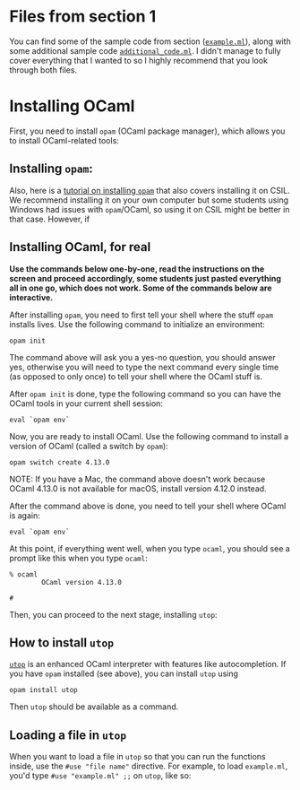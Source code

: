# Files from section 1

You can find some of the sample code from section ([`example.ml`](example.ml)), along with some additional sample code 
 [`additional_code.ml`](additional_code.ml). I didn't manage to fully cover everything that I
wanted to so I highly recommend that you look through both files.

# Installing OCaml

First, you need to install `opam` (OCaml package manager), which allows you to install OCaml-related tools:

## Installing `opam`:

Also, here is a [tutorial on installing `opam`](https://junrui-liu.github.io/patina/setup/opam.html) that also covers installing it on CSIL. We recommend installing it on your own computer but some students using Windows had issues with `opam`/OCaml, so using it on CSIL might be better in that case. However, if

## Installing OCaml, for real

**Use the commands below one-by-one, read the instructions on the screen and proceed accordingly, some students just pasted everything all in one go, which does not work. Some of the commands below are interactive.**

After installing `opam`, you need to first tell your shell where the stuff `opam` installs lives. Use the following command to initialize an environment:

```
opam init
```

The command above will ask you a yes-no question, you should answer yes, otherwise you will need to type the next command every single time (as opposed to only once) to tell your shell where the OCaml stuff is.

After `opam init` is done, type the following command so you can have the OCaml tools in your current shell session:

```
eval `opam env`
```

Now, you are ready to install OCaml. Use the following command to install a version of OCaml (called a switch by `opam`):

```
opam switch create 4.13.0
```

NOTE: If you have a Mac, the command above doesn't work because OCaml 4.13.0 is not available for macOS, install version 4.12.0 instead.

After the command above is done, you need to tell your shell where OCaml is again:

```
eval `opam env`
```

At this point, if everything went well, when you type `ocaml`, you should see a prompt like this when you type `ocaml`:

```
% ocaml
        OCaml version 4.13.0

#
```

Then, you can proceed to the next stage, installing `utop`:

## How to install `utop`

[`utop`](https://opam.ocaml.org/blog/about-utop/) is an enhanced OCaml
interpreter with features like autocompletion. If you have `opam` installed (see
above), you can install `utop` using

```
opam install utop
```

Then `utop` should be available as a command.

## Loading a file in `utop`

When you want to load a file in `utop` so that you can run the functions inside, use the `#use "file name"` directive. For example, to load `example.ml`, you'd type `#use "example.ml" ;;` on `utop`, like so:

```
```

